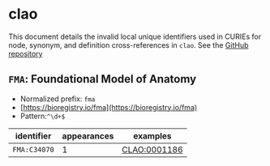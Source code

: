 # clao

This document details the invalid local unique identifiers used in CURIEs
for node, synonym, and definition cross-references in `clao`. See the [GitHub repository](https://github.com/luis-gonzalez-m/Collembola)


## `FMA`: Foundational Model of Anatomy

- Normalized prefix: `fma`
- [https://bioregistry.io/fma](https://bioregistry.io/fma)
- Pattern:`^\d+$`

| identifier   |   appearances | examples                                            |
|--------------|---------------|-----------------------------------------------------|
| `FMA:C34070` |             1 | [CLAO:0001186](https://bioregistry.io/CLAO:0001186) |

